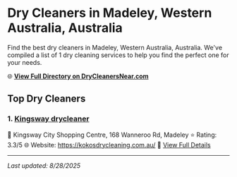# Dry Cleaners in Madeley, Western Australia, Australia

Find the best dry cleaners in Madeley, Western Australia, Australia. We've compiled a list of 1 dry cleaning services to help you find the perfect one for your needs.

🌐 **[View Full Directory on DryCleanersNear.com](https://drycleanersnear.com/city/Australia/Western%20Australia/Madeley)**

## Top Dry Cleaners

### 1. [Kingsway drycleaner](https://drycleanersnear.com/dryCleaner/68ad16a91d9ee695c92532ac/kingsway-drycleaner)
📍 Kingsway City Shopping Centre, 168 Wanneroo Rd, Madeley
⭐ Rating: 3.3/5
🌐 Website: https://kokosdrycleaning.com.au/
🔗 [View Full Details](https://drycleanersnear.com/dryCleaner/68ad16a91d9ee695c92532ac/kingsway-drycleaner)


---

*Last updated: 8/28/2025*
